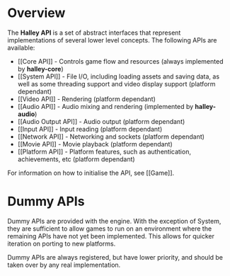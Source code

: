 # Overview

The **Halley API** is a set of abstract interfaces that represent implementations of several lower level concepts. The following APIs are available:

* [[Core API]] - Controls game flow and resources (always implemented by **halley-core**)
* [[System API]] - File I/O, including loading assets and saving data, as well as some threading support and video display support (platform dependant)
* [[Video API]] - Rendering (platform dependant)
* [[Audio API]] - Audio mixing and rendering (implemented by **halley-audio**)
* [[Audio Output API]] - Audio output (platform dependant)
* [[Input API]] - Input reading (platform dependant)
* [[Network API]] - Networking and sockets (platform dependant)
* [[Movie API]] - Movie playback (platform dependant)
* [[Platform API]] - Platform features, such as authentication, achievements, etc (platform dependant)

For information on how to initialise the API, see [[Game]].

# Dummy APIs

Dummy APIs are provided with the engine. With the exception of System, they are sufficient to allow games to run on an environment where the remaining APIs have not yet been implemented. This allows for quicker iteration on porting to new platforms.

Dummy APIs are always registered, but have lower priority, and should be taken over by any real implementation.